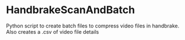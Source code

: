 # HandbrakeScanAndBatch
Python script to create batch files to compress video files in handbrake.  Also creates a .csv of video file details
